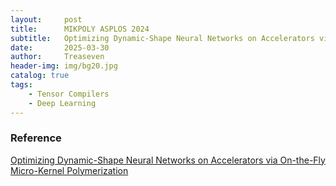 ```yaml
---
layout:     post
title:      MIKPOLY ASPLOS 2024
subtitle:   Optimizing Dynamic-Shape Neural Networks on Accelerators via On-the-Fly Micro-Kernel Polymerization
date:       2025-03-30
author:     Treaseven
header-img: img/bg20.jpg
catalog: true
tags:
    - Tensor Compilers
    - Deep Learning
---
```




### Reference
[Optimizing Dynamic-Shape Neural Networks on Accelerators via On-the-Fly Micro-Kernel Polymerization](https://dl.acm.org/doi/pdf/10.1145/3620665.3640390)